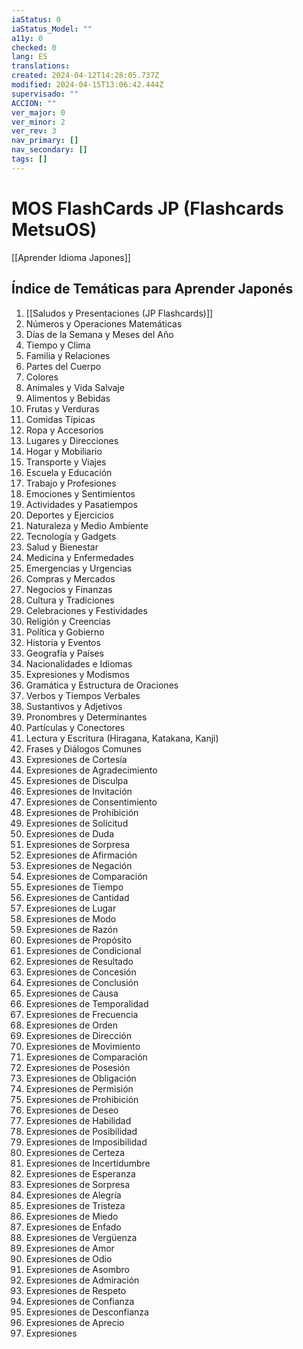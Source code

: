 ```yaml
---
iaStatus: 0
iaStatus_Model: ""
a11y: 0
checked: 0
lang: ES
translations: 
created: 2024-04-12T14:28:05.737Z
modified: 2024-04-15T13:06:42.444Z
supervisado: ""
ACCION: ""
ver_major: 0
ver_minor: 2
ver_rev: 3
nav_primary: []
nav_secondary: []
tags: []
---
```

# MOS FlashCards JP (Flashcards MetsuOS)

[[Aprender Idioma Japones]]

## Índice de Temáticas para Aprender Japonés

1. [[Saludos y Presentaciones (JP Flashcards)]]
2. Números y Operaciones Matemáticas
3. Días de la Semana y Meses del Año
4. Tiempo y Clima
5. Familia y Relaciones
6. Partes del Cuerpo
7. Colores
8. Animales y Vida Salvaje
9. Alimentos y Bebidas
10. Frutas y Verduras
11. Comidas Típicas
12. Ropa y Accesorios
13. Lugares y Direcciones
14. Hogar y Mobiliario
15. Transporte y Viajes
16. Escuela y Educación
17. Trabajo y Profesiones
18. Emociones y Sentimientos
19. Actividades y Pasatiempos
20. Deportes y Ejercicios
21. Naturaleza y Medio Ambiente
22. Tecnología y Gadgets
23. Salud y Bienestar
24. Medicina y Enfermedades
25. Emergencias y Urgencias
26. Compras y Mercados
27. Negocios y Finanzas
28. Cultura y Tradiciones
29. Celebraciones y Festividades
30. Religión y Creencias
31. Política y Gobierno
32. Historia y Eventos
33. Geografía y Países
34. Nacionalidades e Idiomas
35. Expresiones y Modismos
36. Gramática y Estructura de Oraciones
37. Verbos y Tiempos Verbales
38. Sustantivos y Adjetivos
39. Pronombres y Determinantes
40. Partículas y Conectores
41. Lectura y Escritura (Hiragana, Katakana, Kanji)
42. Frases y Diálogos Comunes
43. Expresiones de Cortesía
44. Expresiones de Agradecimiento
45. Expresiones de Disculpa
46. Expresiones de Invitación
47. Expresiones de Consentimiento
48. Expresiones de Prohibición
49. Expresiones de Solicitud
50. Expresiones de Duda
51. Expresiones de Sorpresa
52. Expresiones de Afirmación
53. Expresiones de Negación
54. Expresiones de Comparación
55. Expresiones de Tiempo
56. Expresiones de Cantidad
57. Expresiones de Lugar
58. Expresiones de Modo
59. Expresiones de Razón
60. Expresiones de Propósito
61. Expresiones de Condicional
62. Expresiones de Resultado
63. Expresiones de Concesión
64. Expresiones de Conclusión
65. Expresiones de Causa
66. Expresiones de Temporalidad
67. Expresiones de Frecuencia
68. Expresiones de Orden
69. Expresiones de Dirección
70. Expresiones de Movimiento
71. Expresiones de Comparación
72. Expresiones de Posesión
73. Expresiones de Obligación
74. Expresiones de Permisión
75. Expresiones de Prohibición
76. Expresiones de Deseo
77. Expresiones de Habilidad
78. Expresiones de Posibilidad
79. Expresiones de Imposibilidad
80. Expresiones de Certeza
81. Expresiones de Incertidumbre
82. Expresiones de Esperanza
83. Expresiones de Sorpresa
84. Expresiones de Alegría
85. Expresiones de Tristeza
86. Expresiones de Miedo
87. Expresiones de Enfado
88. Expresiones de Vergüenza
89. Expresiones de Amor
90. Expresiones de Odio
91. Expresiones de Asombro
92. Expresiones de Admiración
93. Expresiones de Respeto
94. Expresiones de Confianza
95. Expresiones de Desconfianza
96. Expresiones de Aprecio
97. Expresiones
